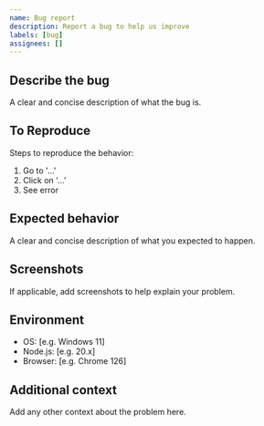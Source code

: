 ```yaml
---
name: Bug report
description: Report a bug to help us improve
labels: [bug]
assignees: []
---
```


## Describe the bug
A clear and concise description of what the bug is.

## To Reproduce
Steps to reproduce the behavior:
1. Go to '...'
2. Click on '...'
3. See error

## Expected behavior
A clear and concise description of what you expected to happen.

## Screenshots
If applicable, add screenshots to help explain your problem.

## Environment
- OS: [e.g. Windows 11]
- Node.js: [e.g. 20.x]
- Browser: [e.g. Chrome 126]

## Additional context
Add any other context about the problem here.
